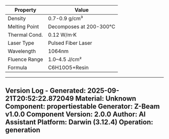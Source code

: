 | Property | Value |
|----------|-------|
| Density | 0.7-0.9 g/cm³ |
| Melting Point | Decomposes at 200-300°C |
| Thermal Cond. | 0.12 W/m·K |
| Laser Type | Pulsed Fiber Laser |
| Wavelength | 1064nm |
| Fluence Range | 1.0–4.5 J/cm² |
| Formula | C6H10O5+Resin |


---
Version Log - Generated: 2025-09-21T20:52:22.872049
Material: Unknown
Component: propertiestable
Generator: Z-Beam v1.0.0
Component Version: 2.0.0
Author: AI Assistant
Platform: Darwin (3.12.4)
Operation: generation
---